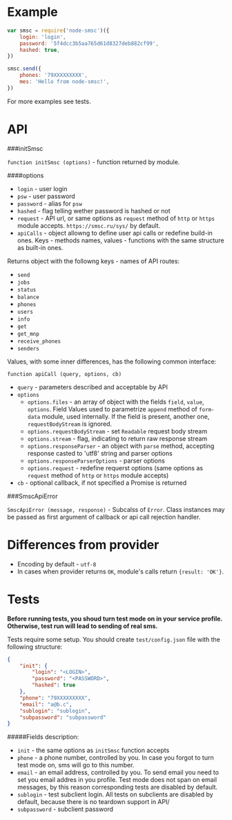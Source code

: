 Example
=======

```javascript
var smsc = require('node-smsc')({
    login: 'login',
    password: '5f4dcc3b5aa765d61d8327deb882cf99',
    hashed: true,
})

smsc.send({
    phones: '79XXXXXXXXX',
    mes: 'Hello from node-smsc!',
})
```

For more examples see tests.

API
===

###initSmsc

`function initSmsc (options)` - function returned by module.

####options

* `login` - user login
* `psw` - user password
* `password` - alias for `psw`
* `hashed` - flag telling wether password is hashed or not
* `request` - API url, or same options as `request` method of `http` or `https`
module accepts. `https://smsc.ru/sys/` by default.
* `apiCalls` - object allowng to define user api calls or redefine build-in
ones. Keys - methods names, values - functions with the same structure as
built-in ones.

Returns object with the followng keys - names of API routes:

- `send`
- `jobs`
- `status`
- `balance`
- `phones`
- `users`
- `info`
- `get`
- `get_mnp`
- `receive_phones`
- `senders`

Values, with some inner differences, has the following common interface:

`function apiCall (query, options, cb)`

- `query` - parameters described and acceptable by API
- `options`
  - `options.files` - an array of object with the fields `field`, `value`,
    `options`. Field Values used to parametrize `append` method of `form-data`
    module, used internally. If the field is present, another one,
    `requestBodyStream` is ignored.
  - `options.requestBodyStream` - set `Readable` request body stream
  - `options.stream` - flag, indicating to return raw response stream
  - `options.responseParser` - an object with `parse` method, accepting
    response casted to 'utf8' string and parser options
  - `options.responseParserOptions` - parser options
  - `options.request` - redefine requerst options (same options as `request`
  method of `http` or `https` module accepts)
- `cb` - optional callback, if not specified a Promise is returned

###SmscApiError

`SmscApiError (message, response)` - Subcalss of `Error`. Class instances
may be passed as first argument of callback or api call rejection handler.

Differences from provider
=========================

* Encoding by default - `utf-8`
* In cases when provider returns `OK`, module's calls return `{result: 'OK'}`.

Tests
=====

__Before running tests, you shoud turn test mode on in your service profile.
Otherwise, test run will lead to sending of real sms.__

Tests require some setup. You should create `test/config.json` file with
the following structure:


```json
{
    "init": {
        "login": "<LOGIN>",
        "password": "<PASSWORD>",
        "hashed": true
    },
    "phone": "79XXXXXXXXX",
    "email": "a@b.c",
    "sublogin": "sublogin",
    "subpassword": "subpassword"
}
```

#####Fields description:

- `init` - the same options as `initSmsc` function accepts
- `phone` - a phone number, controlled by you. In case you forgot to turn test
mode on, sms will go to this number.
- `email` - an email address, controlled by you. To send email you need to
set you email addres in you profile. Test mode does not span on email messages,
by this reason corresponding tests are disabled by default.
- `sublogin` - test subclient login. All tests on subclients are disabled by
default, because there is no teardown support in API/
- `subpassword` - subclient password


